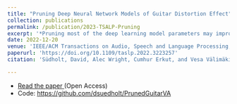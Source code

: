 ```yaml
---
title: "Pruning Deep Neural Network Models of Guitar Distortion Effect"
collection: publications
permalink: /publication/2023-TSALP-Pruning
excerpt: '*Pruning most of the deep learning model parameters may improve the sound quality* ...'
date: 2022-12-20
venue: 'IEEE/ACM Transactions on Audio, Speech and Language Processing, 31(99), 256–264'
paperurl: 'https://doi.org/10.1109/taslp.2022.3223257'
citation: 'Südholt, David, Alec Wright, Cumhur Erkut, and Vesa Välimäki. 2022. “Pruning Deep Neural Network Models of Guitar Distortion Effects.” IEEE/ACM Transactions on Audio, Speech, and Language Processing 31: 256–64.'

---
```


- [Read the paper ](https://ieeexplore.ieee.org/document/9954902 "IEEEExplore")(Open Access)
- Code: <https://github.com/dsuedholt/PrunedGuitarVA>
